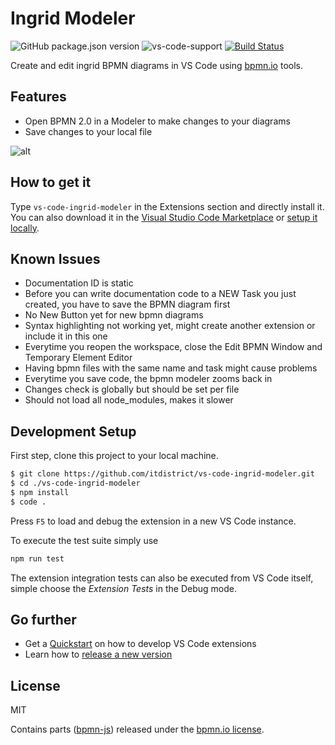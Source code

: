 # Ingrid Modeler

![GitHub package.json version](https://img.shields.io/github/package-json/v/bpmn-io/vs-code-bpmn-io) ![vs-code-support](https://img.shields.io/badge/Visual%20Studio%20Code-1.38.0+-blue.svg) [![Build Status](https://travis-ci.com/bpmn-io/vs-code-bpmn-io.svg?branch=master)](https://travis-ci.com/bpmn-io/vs-code-bpmn-io)

Create and edit ingrid BPMN diagrams in VS Code using [bpmn.io](https://bpmn.io/) tools.

## Features

* Open BPMN 2.0 in a Modeler to make changes to your diagrams
* Save changes to your local file

![alt](./resources/screencast_preview.gif?raw=true)

## How to get it

Type `vs-code-ingrid-modeler` in the Extensions section and directly install it. You can also download it in the [Visual Studio Code Marketplace](https://marketplace.visualstudio.com/items?itemName=bpmn-io.vs-code-bpmn-io) or [setup it locally](#development-setup).

## Known Issues

* Documentation ID is static
* Before you can write documentation code to a NEW Task you just created, you have to save the BPMN diagram first
* No New Button yet for new bpmn diagrams
* Syntax highlighting not working yet, might create another extension or include it in this one
* Everytime you reopen the workspace, close the Edit BPMN Window and Temporary Element Editor
* Having bpmn files with the same name and task might cause problems
* Everytime you save code, the bpmn modeler zooms back in
* Changes check is globally but should be set per file
* Should not load all node_modules, makes it slower


## Development Setup

First step, clone this project to your local machine.

```sh
$ git clone https://github.com/itdistrict/vs-code-ingrid-modeler.git
$ cd ./vs-code-ingrid-modeler
$ npm install
$ code .
```

Press `F5` to load and debug the extension in a new VS Code instance.

To execute the test suite simply use

```bash
npm run test
```

The extension integration tests can also be executed from VS Code itself, simple choose the *Extension Tests* in the Debug mode.

## Go further

* Get a [Quickstart](./docs/DEVELOPMENT_QUICKSTART.md) on how to develop VS Code extensions
* Learn how to [release a new version](./docs/RELEASING.md)

## License

MIT

Contains parts ([bpmn-js](https://github.com/bpmn-io/bpmn-js)) released under the [bpmn.io license](http://bpmn.io/license).
